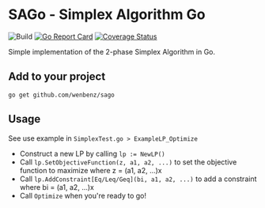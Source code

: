# SAGo - Simplex Algorithm Go
![Build](https://github.com/wenbenz/sago/workflows/Build/badge.svg)
[![Go Report Card](https://goreportcard.com/badge/github.com/wenbenz/sago)](https://goreportcard.com/report/github.com/wenbenz/sago)
[![Coverage Status](https://coveralls.io/repos/github/wenbenz/sago/badge.svg?branch=master)](https://coveralls.io/github/wenbenz/sago?branch=master)

Simple implementation of the 2-phase Simplex Algorithm in Go.

## Add to your project
```go get github.com/wenbenz/sago```

## Usage
See use example in `SimplexTest.go > ExampleLP_Optimize`
- Construct a new LP by calling `lp := NewLP()`
- Call `lp.SetObjectiveFunction(z, a1, a2, ...)` to set the objective function to maximize where z = (a1, a2, ...)x
- Call `lp.AddConstraint[Eq/Leq/Geq](bi, a1, a2, ...)` to add a constraint where bi = (a1, a2, ...)x
- Call `Optimize` when you're ready to go!
